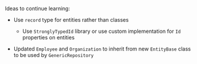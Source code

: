 ﻿
Ideas to continue learning: 
- Use `record` type for entities rather than classes
  - Use `StronglyTypedId` library or use custom implementation for `Id` properties on entities

- Updated `Employee` and `Organization` to inherit from new `EntityBase` class to be used by `GenericRepository`